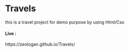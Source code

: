 # Travels
this is a travel project for demo purpose by using Html/Css
<h4>Live : </h4>https://zeologan.github.io/Travels/

